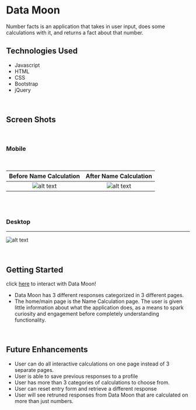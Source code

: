 # Data Moon

Number facts is an application that takes in user input, does some calculations with it, and returns a fact about that number.
<br>

## Technologies Used 


- Javascript
- HTML
- CSS
- Bootstrap
- jQuery  
<br>

## Screen Shots
<br>

### Mobile
<br>

Before Name Calculation          |  After Name Calculation
:-------------------------:|:-------------------------:
![alt text](https://i.imgur.com/CANxtoy.jpg)  |  ![alt text](https://i.imgur.com/9P50F3G.jpg)

<br>
<br>

### Desktop
---
![alt text](https://i.imgur.com/OCfOd5v.png)

<br>

## Getting Started  

click [here](https://sad-kirch-12188b.netlify.app/) to interact with Data Moon!

- Data Moon has 3 different responses categorized in 3 different pages.
- The home/main page is the Name Calculation page. The user is given little information about what the application does, as a means to spark curiosity and engagement before completely understanding functionality.



<br>

## Future Enhancements

- User can do all interactive calculations on one page instead of 3 separate pages.
- User is able to save previous responses to a profile
- User has more than 3 categories of calculations to choose from.
- User can reset entry form and retrieve a different response
- User will see retruned responses from Data Moon that are calculated on more than just numbers.



